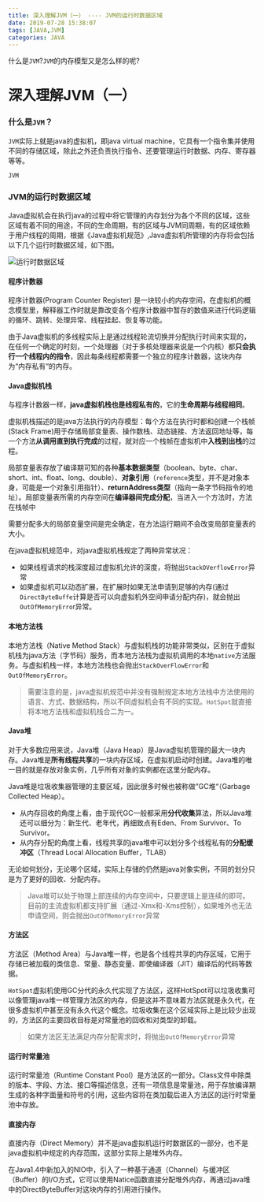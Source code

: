 ```yaml
---
title: 深入理解JVM（一） ---- JVM的运行时数据区域
date: 2019-07-28 15:38:07
tags: [JAVA,JVM]
categories: JAVA
---
```

什么是`JVM`?`JVM`的内存模型又是怎么样的呢?

<!-- more -->

# 深入理解JVM（一）

### 什么是`JVM`？

`JVM`实际上就是java的虚拟机，即java virtual machine，它具有一个指令集并使用不同的存储区域，除此之外还负责执行指令、还要管理运行时数据、内存、寄存器等等。

`JVM`

### JVM的运行时数据区域

Java虚拟机会在执行java的过程中将它管理的内存划分为各个不同的区域，这些区域有着不同的用途，不同的生命周期，有的区域与JVM同周期，有的区域依赖于用户线程的周期，根据《Java虚拟机规范》,Java虚拟机所管理的内存将会包括以下几个运行时数据区域，如下图。

![运行时数据区域](https://image-static.segmentfault.com/171/035/1710354522-5ad304bfcff05)

#### 程序计数器

程序计数器(Program Counter Register) 是一块较小的内存空间，在虚拟机的概念模型里，解释器工作时就是靠改变各个程序计数器中暂存的数值来进行代码逻辑的循环、跳转、处理异常、线程挂起、恢复等功能。

由于Java虚拟机的多线程实际上是通过线程轮流切换并分配执行时间来实现的，在任何一个确定的时刻，一个处理器（对于多核处理器来说是一个内核）都**只会执行一个线程内的指令**，因此每条线程都需要一个独立的程序计数器，这块内存为“内存私有“的内存。

#### Java虚拟机栈

与程序计数器一样，**java虚拟机栈也是线程私有的**，它的**生命周期与线程相同**。

虚拟机栈描述的是java方法执行的内存模型：每个方法在执行时都和创建一个栈帧(Stack Frame)用于存储局部变量表、操作数栈、动态链接、方法返回地址等，每一个方法**从调用直到执行完成**的过程，就对应一个栈帧在虚拟机中**入栈到出栈**的过程。

局部变量表存放了编译期可知的各种**基本数据类型**（boolean、byte、char、short、int、float、long、double）、**对象引用**（`reference`类型，并不是对象本身，可能是一个对象引用指针）、**returnAddress类型**（指向一条字节码指令的地址）。局部变量表所需的内存空间在**编译器间完成分配**，当进入一个方法时，方法在栈帧中

需要分配多大的局部变量空间是完全确定，在方法运行期间不会改变局部变量表的大小。

在java虚拟机规范中，对java虚拟机栈规定了两种异常状况：

- 如果线程请求的栈深度超过虚拟机允许的深度，将抛出`StackOVerflowError`异常
- 如果虚拟机可以动态扩展，在扩展时如果无法申请到足够的内存(通过`DirectByteBuffe`计算是否可以向虚拟机外空间申请分配内存)，就会抛出`OutOfMemoryErro`r异常。

#### 本地方法栈

本地方法栈（Native Method Stack）与虚拟机栈的功能非常类似，区别在于虚拟机栈为java方法（字节码）服务，而本地方法栈为虚拟机调用的本地`native`方法服务。与虚拟机栈一样，本地方法栈也会抛出`StackOverFlowError`和`OutOfMemoryError`。

> 需要注意的是，java虚拟机规范中并没有强制规定本地方法栈中方法使用的语言、方式、数据结构，所以不同虚拟机会有不同的实现。`HotSpot`就直接将本地方法栈和虚拟机栈合二为一。

#### Java堆

对于大多数应用来说，Java堆（Java Heap）是Java虚拟机管理的最大一块内存。Java堆是**所有线程共享**的一块内存区域，在虚拟机启动时创建。Java堆的唯一目的就是存放对象实例，几乎所有对象的实例都在这里分配内存。

Java堆是垃圾收集器管理的主要区域，因此很多时候也被称做”GC堆“（Garbage Collected Heap）。

- 从内存回收的角度上看，由于现代GC一般都采用**分代收集**算法，所以Java堆还可以细分为：新生代、老年代，再细致点有Eden、From Survivor、To Survivor。
- 从内存分配的角度上看，线程共享的java堆中可以划分多个线程私有的**分配缓冲区**（Thread Local Allocation Buffer，TLAB）

无论如何划分，无论哪个区域，实际上存储的仍然是java对象实例，不同的划分只是为了更好的回收、分配内存。

> Java堆可以处于物理上部连续的内存空间中，只要逻辑上是连续的即可。目前的主流虚拟机都支持扩展（通过-Xmx和-Xms控制），如果堆外也无法申请空间，则会抛出`OutOfMemoryError`异常

#### 方法区

方法区（Method Area）与Java堆一样，也是各个线程共享的内存区域，它用于存储已被加载的类信息、常量、静态变量、即使编译器（JIT）编译后的代码等数据。

`HotSpot`虚拟机使用GC分代的永久代实现了方法区，这样HotSpot可以垃圾收集可以像管理java堆一样管理方法区的内存，但是这并不意味着方法区就是永久代，在很多虚拟机中甚至没有永久代这个概念。垃圾收集在这个区域实际上是比较少出现的，方法区的主要回收目标是对常量池的回收和对类型的卸载。

> 如果方法区无法满足内存分配需求时，将抛出`OutOfMemoryError`异常

#### 运行时常量池

运行时常量池（Runtime Constant Pool）是方法区的一部分。Class文件中除类的版本、字段、方法、接口等描述信息，还有一项信息是常量池，用于存放编译期生成的各种字面量和符号的引用，这些内容将在类加载后进入方法区的运行时常量池中存放。

#### 直接内存

直接内存（Direct Memory）并不是java虚拟机运行时数据区的一部分，也不是java虚拟机中规定的内存范围，这部分实际上是堆外内存。

在Java1.4中新加入的NIO中，引入了一种基于通道（Channel）与缓冲区（Buffer）的I/O方式，它可以使用Natice函数直接分配堆外内存，再通过java堆中的DirectByteBuffer对这块内存的引用进行操作。